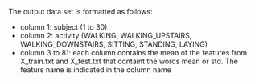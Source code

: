 The output data set is formatted as follows:

 - column 1: subject (1 to 30)
 - column 2: activity (WALKING, WALKING_UPSTAIRS, WALKING_DOWNSTAIRS, SITTING, STANDING, LAYING)
 - column 3 to 81: each column contains the mean of the features from X_train.txt and X_test.txt that containt the words mean or std. The featurs name is indicated in the column name
